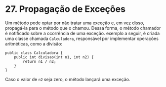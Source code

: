 # 27. Propagação de Exceções

Um método pode optar por não tratar uma exceção e, em vez disso, propagá-la para o método que o chamou. Dessa forma, o método chamador é notificado sobre a ocorrência de uma exceção. exemplo a seguir, é criada uma classe chamada `Calculadora`, responsável por implementar operações aritméticas, como a divisão:

```
public class Calculadora {
    public int divisao(int n1, int n2) {
        return n1 / n2;
    }
}
```

Caso o valor de `n2` seja zero, o método lançará uma exceção.